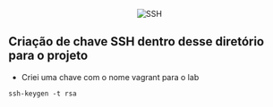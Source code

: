 <p align="center">
  <img alt="SSH" src="../data/ssh-keys.jpg">
</p>


## Criação de chave SSH dentro desse diretório para o projeto

- Criei uma chave com o nome vagrant para o lab
```console
ssh-keygen -t rsa
```


